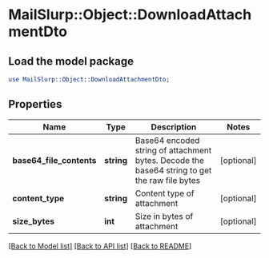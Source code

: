 # MailSlurp::Object::DownloadAttachmentDto

## Load the model package
```perl
use MailSlurp::Object::DownloadAttachmentDto;
```

## Properties
Name | Type | Description | Notes
------------ | ------------- | ------------- | -------------
**base64_file_contents** | **string** | Base64 encoded string of attachment bytes. Decode the base64 string to get the raw file bytes | [optional] 
**content_type** | **string** | Content type of attachment | [optional] 
**size_bytes** | **int** | Size in bytes of attachment | [optional] 

[[Back to Model list]](../README#documentation-for-models) [[Back to API list]](../README#documentation-for-api-endpoints) [[Back to README]](../README)



